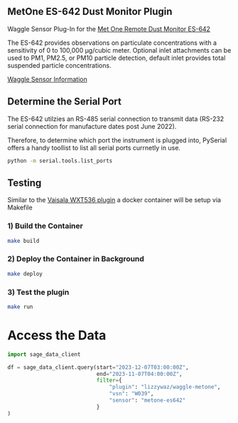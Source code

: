 ## MetOne ES-642 Dust Monitor Plugin 
Waggle Sensor Plug-In for the [Met One Remote Dust Monitor ES-642](https://metone.com/products/es-642/) 

The ES-642 provides observations on particulate concentrations with a sensitivity of 0 to 100,000 μg/cubic meter. Optional inlet attachments can be used to PM1, PM2.5, or PM10 particle detection, default inlet provides total suspended particle concentrations. 

[Waggle Sensor Information](https://github.com/waggle-sensor) 
## Determine the Serial Port
The ES-642 utilzies an RS-485 serial connection to transmit data (RS-232 serial connection for manufacture dates post June 2022).

Therefore, to determine which port the instrument is plugged into, PySerial offers a handy toollist to list all serial ports currnetly in use.
```bash
python -m serial.tools.list_ports
```
## Testing 

Similar to the [Vaisala WXT536 plugin](https://portal.sagecontinuum.org/apps/app/jrobrien/waggle-wxt536) a docker container will be setup via Makefile 

### 1) Build the Container
```bash
make build
```

### 2) Deploy the Container in Background
```bash
make deploy
```

### 3) Test the plugin
```bash
make run
```

# Access the Data
```py
import sage_data_client

df = sage_data_client.query(start="2023-12-07T03:00:00Z",
                            end="2023-11-07T04:00:00Z", 
                            filter={
                                "plugin": "lizzywaz/waggle-metone",
                                "vsn": "W039",
                                "sensor": "metone-es642"
                            }
)

```

